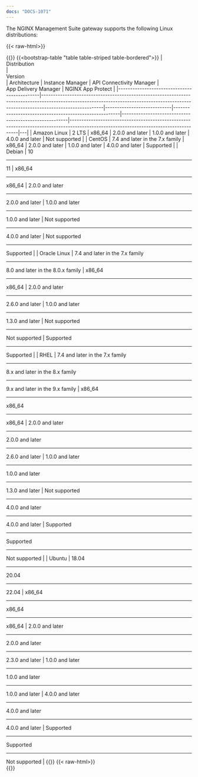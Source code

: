```yaml
---
docs: "DOCS-1071"
---
```


The NGINX Management Suite gateway supports the following Linux distributions:

{{< raw-html>}}<div class="table-responsive">{{</raw-html>}}
{{<bootstrap-table "table table-striped table-bordered">}}
| <div style="width:150px">Distribution</div> | <div style="width:200px">Version</div>                                                                                                                                               | Architecture               | Instance&nbsp;Manager                                 | API&nbsp;Connectivity&nbsp;Manager                    | App&nbsp;Delivery&nbsp;Manager                                                                                                       | NGINX&nbsp;App&nbsp;Protect |
|---------------------------------------------|--------------------------------------------------------------------------------------------------------------------------------------------------------------------------------------|----------------------------|-------------------------------------------------------|-------------------------------------------------------|--------------------------------------------------------------------------------------------------------------------------------------|---|
| Amazon Linux                                | 2 LTS                                                                                                                                                                                | x86_64                     | 2.0.0 and later                                       | 1.0.0 and later                                       | 4.0.0 and later                                                                                                                      | <i class="fa-solid fa-ban" style="color: red"></i> Not supported |
| CentOS                                      | 7.4 and later in the 7.x family                                                                                                                                                      | x86_64                     | 2.0.0 and later                                       | 1.0.0 and later                                       | 4.0.0 and later                                                                                                                      | Supported |
| Debian                                      | 10<hr>11                                                                                                                                                                             | x86_64<hr>x86_64           | 2.0.0 and later<hr>2.0.0 and later                    | 1.0.0 and later<hr>1.0.0 and later                    | <i class="fa-solid fa-ban" style="color: red"></i> Not supported<hr>4.0.0 and later                                                  | <i class="fa-solid fa-ban" style="color: red"></i> Not supported<hr>Supported |
| Oracle Linux                                | 7.4 and later in the 7.x family<hr>8.0 and later in the 8.0.x family                                                                                                                 | x86_64<hr>x86_64           | 2.0.0 and later<hr>2.6.0 and later                    | 1.0.0 and later<hr>1.3.0 and later                    | <i class="fa-solid fa-ban" style="color: red"></i> Not supported<hr><i class="fa-solid fa-ban" style="color: red"></i> Not supported | Supported<hr>Supported |
| RHEL                                        | 7.4 and later in the 7.x family<hr>8.x and later in the 8.x family<hr>9.x and later in the 9.x family                                                                                | x86_64<hr>x86_64<hr>x86_64 | 2.0.0 and later<hr>2.0.0 and later<hr>2.6.0 and later | 1.0.0 and later<hr>1.0.0 and later<hr>1.3.0 and later | <i class="fa-solid fa-ban" style="color: red"></i> Not supported<hr>4.0.0 and later<hr>4.0.0 and later                               | Supported<hr>Supported<hr><i class="fa-solid fa-ban" style="color: red"></i> Not supported |
| Ubuntu                                      | 18.04<hr>20.04<hr>22.04  | x86_64<hr>x86_64<hr>x86_64 | 2.0.0 and later<hr>2.0.0 and later<hr>2.3.0 and later | 1.0.0 and later<hr>1.0.0 and later<hr>1.0.0 and later | 4.0.0 and later<hr>4.0.0 and later<hr>4.0.0 and later                                                                                | Supported<hr>Supported<hr><i class="fa-solid fa-ban" style="color: red"></i> Not supported |
{{</bootstrap-table>}}
{{< raw-html>}}</div>{{</raw-html>}}

